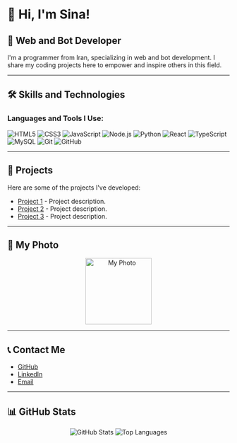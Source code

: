 # 👋 Hi, I'm Sina!

## 🚀 Web and Bot Developer

I'm a programmer from Iran, specializing in web and bot development. I share my coding projects here to empower and inspire others in this field.

---

## 🛠️ Skills and Technologies

### Languages and Tools I Use:
<p align="left">
    <img src="https://img.shields.io/badge/HTML5-E34F26?style=for-the-badge&logo=html5&logoColor=white" alt="HTML5" />
    <img src="https://img.shields.io/badge/CSS3-1572B6?style=for-the-badge&logo=css3&logoColor=white" alt="CSS3" />
    <img src="https://img.shields.io/badge/JavaScript-F7DF1E?style=for-the-badge&logo=javascript&logoColor=black" alt="JavaScript" />
    <img src="https://img.shields.io/badge/Node.js-339933?style=for-the-badge&logo=nodedotjs&logoColor=white" alt="Node.js" />
    <img src="https://img.shields.io/badge/Python-3776AB?style=for-the-badge&logo=python&logoColor=white" alt="Python" />
    <img src="https://img.shields.io/badge/React-61DAFB?style=for-the-badge&logo=react&logoColor=black" alt="React" />
    <img src="https://img.shields.io/badge/TypeScript-3178C6?style=for-the-badge&logo=typescript&logoColor=white" alt="TypeScript" />
    <img src="https://img.shields.io/badge/MySQL-4479A1?style=for-the-badge&logo=mysql&logoColor=white" alt="MySQL" />
    <img src="https://img.shields.io/badge/Git-F05032?style=for-the-badge&logo=git&logoColor=white" alt="Git" />
    <img src="https://img.shields.io/badge/GitHub-100000?style=for-the-badge&logo=github&logoColor=white" alt="GitHub" />
</p>

---

## 📂 Projects

Here are some of the projects I've developed:

- [Project 1](https://github.com/username/project1) - Project description.
- [Project 2](https://github.com/username/project2) - Project description.
- [Project 3](https://github.com/username/project3) - Project description.

---

## 📸 My Photo

<p align="center">
    <img src="[https://via.placeholder.com/150](https://i.postimg.cc/qqhvB20v/z-1.png](https://i.postimg.cc/qqhvB20v/z-1.png)" alt="My Photo" width="150" />
</p>

---

## 📞 Contact Me

- [GitHub](https://github.com/username)
- [LinkedIn](https://linkedin.com/in/username)
- [Email](mailto:your-email@example.com)

---

## 📊 GitHub Stats

<p align="center">
    <img src="https://github-readme-stats.vercel.app/api?username=username&show_icons=true&theme=dark" alt="GitHub Stats" />
    <img src="https://github-readme-stats.vercel.app/api/top-langs/?username=username&layout=compact&theme=dark" alt="Top Languages" />
</p>

